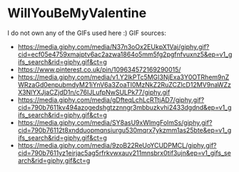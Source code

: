 # WillYouBeMyValentine

I do not own any of the GIFs used here :)
GIF sources:
- https://media.giphy.com/media/N37n3oOx2EUkpX1Vaj/giphy.gif?cid=ecf05e4759xmajptv6ac2azwa1864o5mm5fg2pgfnfvuxnz5&ep=v1_gifs_search&rid=giphy.gif&ct=g 
- https://www.pinterest.co.uk/pin/109634572169290015/
- https://media.giphy.com/media/v1.Y2lkPTc5MGI3NjExa3Y0OTRhem9nZWRzaGd0enpubmdyM21iYnV6a3ZoaTI0MzNkZ2RuZCZlcD12MV9naWZzX3NlYXJjaCZjdD1n/c76IJLufpNwSULPk77/giphy.gif 
- https://media.giphy.com/media/gDfteqLchLcRTtjAD7/giphy.gif?cid=790b7611kv494azogedshgtzznngr3mbbuzkvhi2433dgdnd&ep=v1_gifs_search&rid=giphy.gif&ct=g
- https://media.giphy.com/media/SY8asU9xWlmgFolmSs/giphy.gif?cid=790b76112t8xndduopmqnsiurgu530mqrx7ykzmm1as25bte&ep=v1_gifs_search&rid=giphy.gif&ct=g
- https://media.giphy.com/media/9zoB22ReUoYCUDPMCL/giphy.gif?cid=790b7611yz1eirjac5ag5rfrkvwxauv211mnsbrx0tif3ujn&ep=v1_gifs_search&rid=giphy.gif&ct=g 
